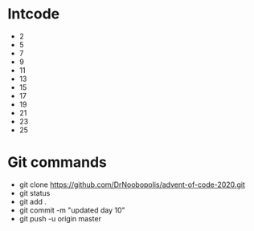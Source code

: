 # Intcode

- 2
- 5
- 7
- 9
- 11
- 13
- 15
- 17
- 19
- 21
- 23
- 25

# Git commands

- git clone https://github.com/DrNoobopolis/advent-of-code-2020.git
- git status
- git add .
- git commit -m "updated day 10"
- git push -u origin master
